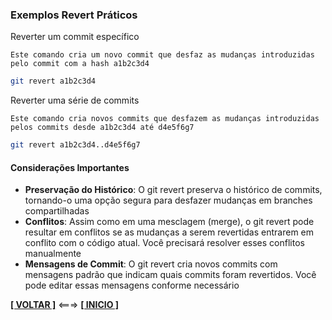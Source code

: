 ### Exemplos Revert Práticos

Reverter um commit específico

`Este comando cria um novo commit que desfaz as mudanças introduzidas pelo commit com a hash a1b2c3d4`

~~~bash
git revert a1b2c3d4
~~~

Reverter uma série de commits

`Este comando cria novos commits que desfazem as mudanças introduzidas pelos commits desde a1b2c3d4 até d4e5f6g7`

~~~bash
git revert a1b2c3d4..d4e5f6g7
~~~

#### Considerações Importantes

- **Preservação do Histórico**: O git revert preserva o histórico de commits, tornando-o uma opção segura para desfazer mudanças em branches compartilhadas
- **Conflitos**: Assim como em uma mesclagem (merge), o git revert pode resultar em conflitos se as mudanças a serem revertidas entrarem em conflito com o código atual. Você precisará resolver esses conflitos manualmente
- **Mensagens de Commit**: O git revert cria novos commits com mensagens padrão que indicam quais commits foram revertidos. Você pode editar essas mensagens conforme necessário

[**[ VOLTAR ]**](./fluxo-de-trabalho-com-revert.md) <===> [**[ INICIO ]**](#exemplos-reset-práticos)

